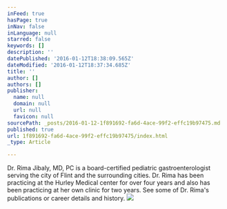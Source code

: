 ```yaml
---
inFeed: true
hasPage: true
inNav: false
inLanguage: null
starred: false
keywords: []
description: ''
datePublished: '2016-01-12T18:38:09.565Z'
dateModified: '2016-01-12T18:37:34.685Z'
title: ''
author: []
authors: []
publisher:
  name: null
  domain: null
  url: null
  favicon: null
sourcePath: _posts/2016-01-12-1f891692-fa6d-4ace-99f2-effc19b97475.md
published: true
url: 1f891692-fa6d-4ace-99f2-effc19b97475/index.html
_type: Article

---
```

Dr. Rima Jibaly, MD, PC is a board-certified pediatric gastroenterologist serving the city of Flint and the surrounding cities.
Dr. Rima has been practicing at the Hurley Medical center for over four years and also has been practicing at her own clinic for two years.
See some of Dr. Rima's publications or career details and history.
![](https://the-grid-user-content.s3-us-west-2.amazonaws.com/3e443081-3598-4073-8754-b9a59d4b26d5.jpg)